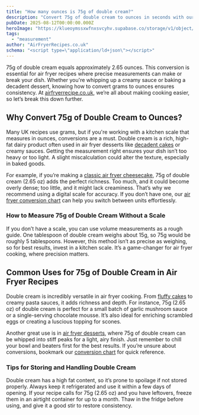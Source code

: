 ```yaml
---
title: "How many ounces is 75g of double cream?"
description: "Convert 75g of double cream to ounces in seconds with our simple guide. Perfect for air fryer recipes and precise measurements!"
pubDate: 2025-08-12T00:00:00.000Z
heroImage: "https://klueoymssxwfnxsvcyhv.supabase.co/storage/v1/object/public/md/how-many-ounces-is-75g-double-cream-10a84061.webp"
tags:
  - "measurement"
author: "AirFryerRecipes.co.uk"
schema: "<script type=\"application/ld+json\"></script>"
---
```


<p>75g of double cream equals approximately 2.65 ounces. This conversion is essential for air fryer recipes where precise measurements can make or break your dish. Whether you're whipping up a creamy sauce or baking a decadent dessert, knowing how to convert grams to ounces ensures consistency. At <a href=https://www.airfryerrecipe.co.uk>airfryerrecipe.co.uk</a>, we’re all about making cooking easier, so let’s break this down further.</p>  

<h2>Why Convert 75g of Double Cream to Ounces?</h2>  
<p>Many UK recipes use grams, but if you're working with a kitchen scale that measures in ounces, conversions are a must. Double cream is a rich, high-fat dairy product often used in air fryer desserts like <a href=https://www.airfryerrecipe.co.uk/recipe-category/dessert>decadent cakes</a> or creamy sauces. Getting the measurement right ensures your dish isn’t too heavy or too light. A slight miscalculation could alter the texture, especially in baked goods.</p>  

<p>For example, if you’re making a <a href=https://www.airfryerrecipe.co.uk/recipes>classic air fryer cheesecake</a>, 75g of double cream (2.65 oz) adds the perfect richness. Too much, and it could become overly dense; too little, and it might lack creaminess. That’s why we recommend using a digital scale for accuracy. If you don’t have one, our <a href=https://www.airfryerrecipe.co.uk/air-fryer-conversion-chart>air fryer conversion chart</a> can help you switch between units effortlessly.</p>  

<h3>How to Measure 75g of Double Cream Without a Scale</h3>  
<p>If you don’t have a scale, you can use volume measurements as a rough guide. One tablespoon of double cream weighs about 15g, so 75g would be roughly 5 tablespoons. However, this method isn’t as precise as weighing, so for best results, invest in a kitchen scale. It’s a game-changer for air fryer cooking, where precision matters.</p>  

<h2>Common Uses for 75g of Double Cream in Air Fryer Recipes</h2>  
<p>Double cream is incredibly versatile in air fryer cooking. From <a href=https://www.airfryerrecipe.co.uk/recipe-category/cakes>fluffy cakes</a> to creamy pasta sauces, it adds richness and depth. For instance, 75g (2.65 oz) of double cream is perfect for a small batch of garlic mushroom sauce or a single-serving chocolate mousse. It’s also ideal for enriching scrambled eggs or creating a luscious topping for scones.</p>  

<p>Another great use is in <a href=https://www.airfryerrecipe.co.uk/recipe-category/dessert>air fryer desserts</a>, where 75g of double cream can be whipped into stiff peaks for a light, airy finish. Just remember to chill your bowl and beaters first for the best results. If you’re unsure about conversions, bookmark our <a href=https://www.airfryerrecipe.co.uk/air-fryer-conversion-chart>conversion chart</a> for quick reference.</p>  

<h3>Tips for Storing and Handling Double Cream</h3>  
<p>Double cream has a high fat content, so it’s prone to spoilage if not stored properly. Always keep it refrigerated and use it within a few days of opening. If your recipe calls for 75g (2.65 oz) and you have leftovers, freeze them in an airtight container for up to a month. Thaw in the fridge before using, and give it a good stir to restore consistency.</p>